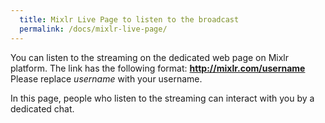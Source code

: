 ```yaml
---
  title: Mixlr Live Page to listen to the broadcast
  permalink: /docs/mixlr-live-page/
---
```

You can listen to the streaming on the dedicated web page on Mixlr platform. 
The link has the following format: **http://mixlr.com/username**
Please replace _username_ with your username.



In this page, people who listen to the streaming can interact with you by a dedicated chat.

